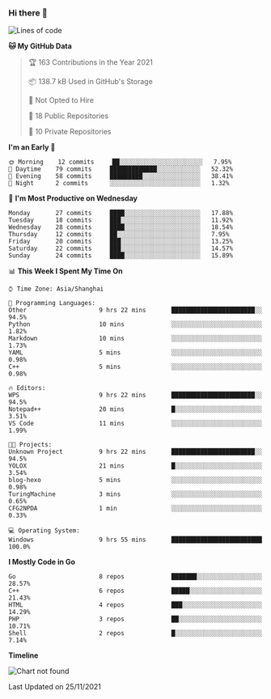 ### Hi there 👋

<!--
**pinelliar/pinelliar** is a ✨ _special_ ✨ repository because its `README.md` (this file) appears on your GitHub profile.

Here are some ideas to get you started:

- 🔭 I’m currently working on ...
- 🌱 I’m currently learning ...
- 👯 I’m looking to collaborate on ...
- 🤔 I’m looking for help with ...
- 💬 Ask me about ...
- 📫 How to reach me: ...
- 😄 Pronouns: ...
- ⚡ Fun fact: ...
-->

<!--START_SECTION:waka-->
![Lines of code](https://img.shields.io/badge/From%20Hello%20World%20I%27ve%20Written-104920%20lines%20of%20code-blue)

**🐱 My GitHub Data** 

> 🏆 163 Contributions in the Year 2021
 > 
> 📦 138.7 kB Used in GitHub's Storage 
 > 
> 🚫 Not Opted to Hire
 > 
> 📜 18 Public Repositories 
 > 
> 🔑 10 Private Repositories  
 > 
**I'm an Early 🐤** 

```text
🌞 Morning    12 commits     ██░░░░░░░░░░░░░░░░░░░░░░░   7.95% 
🌆 Daytime    79 commits     █████████████░░░░░░░░░░░░   52.32% 
🌃 Evening    58 commits     █████████░░░░░░░░░░░░░░░░   38.41% 
🌙 Night      2 commits      ░░░░░░░░░░░░░░░░░░░░░░░░░   1.32%

```
📅 **I'm Most Productive on Wednesday** 

```text
Monday       27 commits     ████░░░░░░░░░░░░░░░░░░░░░   17.88% 
Tuesday      18 commits     ███░░░░░░░░░░░░░░░░░░░░░░   11.92% 
Wednesday    28 commits     ████░░░░░░░░░░░░░░░░░░░░░   18.54% 
Thursday     12 commits     ██░░░░░░░░░░░░░░░░░░░░░░░   7.95% 
Friday       20 commits     ███░░░░░░░░░░░░░░░░░░░░░░   13.25% 
Saturday     22 commits     ███░░░░░░░░░░░░░░░░░░░░░░   14.57% 
Sunday       24 commits     ████░░░░░░░░░░░░░░░░░░░░░   15.89%

```


📊 **This Week I Spent My Time On** 

```text
⌚︎ Time Zone: Asia/Shanghai

💬 Programming Languages: 
Other                    9 hrs 22 mins       ███████████████████████░░   94.5% 
Python                   10 mins             ░░░░░░░░░░░░░░░░░░░░░░░░░   1.82% 
Markdown                 10 mins             ░░░░░░░░░░░░░░░░░░░░░░░░░   1.73% 
YAML                     5 mins              ░░░░░░░░░░░░░░░░░░░░░░░░░   0.98% 
C++                      5 mins              ░░░░░░░░░░░░░░░░░░░░░░░░░   0.98%

🔥 Editors: 
WPS                      9 hrs 22 mins       ███████████████████████░░   94.5% 
Notepad++                20 mins             █░░░░░░░░░░░░░░░░░░░░░░░░   3.51% 
VS Code                  11 mins             ░░░░░░░░░░░░░░░░░░░░░░░░░   1.99%

🐱‍💻 Projects: 
Unknown Project          9 hrs 22 mins       ███████████████████████░░   94.5% 
YOLOX                    21 mins             █░░░░░░░░░░░░░░░░░░░░░░░░   3.54% 
blog-hexo                5 mins              ░░░░░░░░░░░░░░░░░░░░░░░░░   0.98% 
TuringMachine            3 mins              ░░░░░░░░░░░░░░░░░░░░░░░░░   0.65% 
CFG2NPDA                 1 min               ░░░░░░░░░░░░░░░░░░░░░░░░░   0.33%

💻 Operating System: 
Windows                  9 hrs 55 mins       █████████████████████████   100.0%

```

**I Mostly Code in Go** 

```text
Go                       8 repos             ███████░░░░░░░░░░░░░░░░░░   28.57% 
C++                      6 repos             █████░░░░░░░░░░░░░░░░░░░░   21.43% 
HTML                     4 repos             ███░░░░░░░░░░░░░░░░░░░░░░   14.29% 
PHP                      3 repos             ██░░░░░░░░░░░░░░░░░░░░░░░   10.71% 
Shell                    2 repos             █░░░░░░░░░░░░░░░░░░░░░░░░   7.14%

```


**Timeline**

![Chart not found](https://raw.githubusercontent.com/pinelliar/pinelliar/main/charts/bar_graph.png) 


 Last Updated on 25/11/2021
<!--END_SECTION:waka-->
